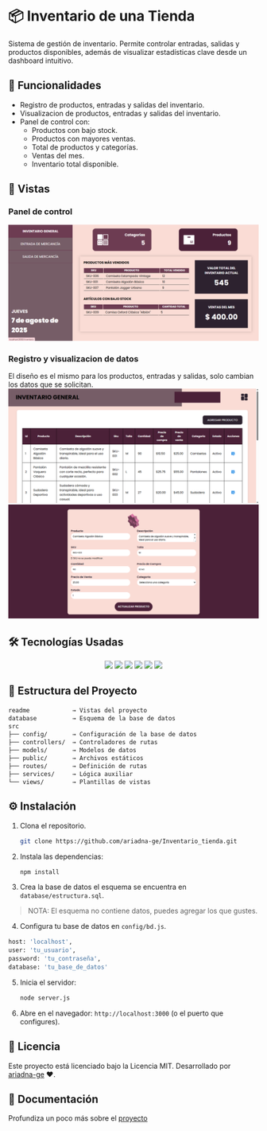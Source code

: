 # 📦 Inventario de una Tienda

Sistema de gestión de inventario. Permite controlar entradas, salidas y productos disponibles, además de visualizar estadísticas clave desde un dashboard intuitivo.

## 🚀 Funcionalidades

- Registro de productos, entradas y salidas del inventario.
- Visualizacion de productos, entradas y salidas del inventario.
- Panel de control con:
  - Productos con bajo stock.
  - Productos con mayores ventas.
  - Total de productos y categorías.
  - Ventas del mes.
  - Inventario total disponible.

## 📲 Vistas
### Panel de control
![Panel de control](https://github.com/ariadna-ge/Inventario_tienda/blob/ed820e411f24f925b0163e08f6d260cc3ba9d786/readme/dashboard.png)
### Registro y visualizacion de datos
El diseño es el mismo para los productos, entradas y salidas, solo cambian los datos que se solicitan.
![Datos en tabla](https://github.com/ariadna-ge/Inventario_tienda/blob/ed820e411f24f925b0163e08f6d260cc3ba9d786/readme/inventario.png)
![Editar](https://github.com/ariadna-ge/Inventario_tienda/blob/ed820e411f24f925b0163e08f6d260cc3ba9d786/readme/agregar.png
)

## 🛠 Tecnologías Usadas

<div align="center">
  <img src="https://cdn.jsdelivr.net/gh/devicons/devicon/icons/javascript/javascript-original.svg" width="50"/>
  <img src="https://cdn.jsdelivr.net/gh/devicons/devicon/icons/nodejs/nodejs-original.svg" width="50"/>
  <img src="https://cdn.jsdelivr.net/gh/devicons/devicon/icons/express/express-original.svg" width="50"/>
  <img src="https://cdn.jsdelivr.net/gh/devicons/devicon/icons/mysql/mysql-original.svg" width="50"/>
  <img src="https://cdn.jsdelivr.net/gh/devicons/devicon/icons/html5/html5-original.svg" width="50"/>
  <img src="https://cdn.jsdelivr.net/gh/devicons/devicon/icons/css3/css3-original.svg" width="50"/>
</div>


## 📁 Estructura del Proyecto

```
readme            → Vistas del proyecto
database          → Esquema de la base de datos
src
├── config/       → Configuración de la base de datos  
├── controllers/  → Controladores de rutas  
├── models/       → Modelos de datos  
├── public/       → Archivos estáticos
├── routes/       → Definición de rutas  
├── services/     → Lógica auxiliar  
└── views/        → Plantillas de vistas 
```

## ⚙️ Instalación

1. Clona el repositorio.  
   ```bash
   git clone https://github.com/ariadna-ge/Inventario_tienda.git
   ```
2. Instala las dependencias:

   ```bash
   npm install
   ```

3. Crea la base de datos el esquema se encuentra en `database/estructura.sql`.
> NOTA: El esquema no contiene datos, puedes agregar los que gustes.

4. Configura tu base de datos en `config/bd.js`.  
```python
host: 'localhost',
user: 'tu_usuario',
password: 'tu_contraseña',
database: 'tu_base_de_datos'
```

5. Inicia el servidor:

   ```bash
   node server.js
   ```

6. Abre en el navegador: `http://localhost:3000` (o el puerto que configures).

## 📄 Licencia

Este proyecto está licenciado bajo la Licencia MIT. Desarrollado por [ariadna-ge](https://github.com/ariadna-ge) ❤️.

## 🔗 Documentación
Profundiza un poco más sobre el [proyecto](https://docs.google.com/document/d/1CJaKyRyIS3DQxD5CcstuhpmacZs00exr/edit?usp=sharing&ouid=102763565525337420102&rtpof=true&sd=true)
